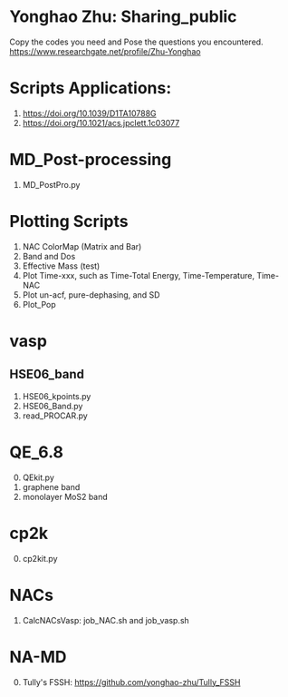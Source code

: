 # Yonghao Zhu: Sharing_public
Copy the codes you need and Pose the questions you encountered.
https://www.researchgate.net/profile/Zhu-Yonghao  

# Scripts Applications: 
1. https://doi.org/10.1039/D1TA10788G
2. https://doi.org/10.1021/acs.jpclett.1c03077

# MD_Post-processing
1. MD_PostPro.py

# Plotting Scripts
1. NAC ColorMap (Matrix and Bar)
2. Band and Dos
3. Effective Mass (test)
4. Plot Time-xxx, such as Time-Total Energy, Time-Temperature, Time-NAC
5. Plot un-acf, pure-dephasing, and SD
6. Plot_Pop

# vasp
## HSE06_band
1. HSE06_kpoints.py
2. HSE06_Band.py
3. read_PROCAR.py

# QE_6.8
0. QEkit.py
1. graphene band
2. monolayer MoS2 band

# cp2k
0. cp2kit.py

# NACs
1. CalcNACsVasp: job_NAC.sh and job_vasp.sh

# NA-MD
0. Tully's FSSH: https://github.com/yonghao-zhu/Tully_FSSH